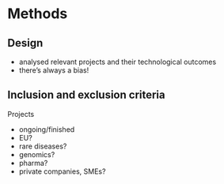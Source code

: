 # Methods

## Design

- analysed relevant projects and their technological outcomes
- there’s always a bias!

## Inclusion and exclusion criteria

Projects
- ongoing/finished
- EU?
- rare diseases?
- genomics?
- pharma?
- private companies, SMEs?